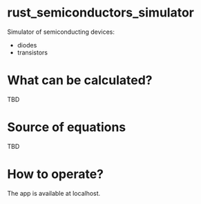 # rust_semiconductors_simulator
Simulator of semiconducting devices:
- diodes
- transistors
# What can be calculated?
TBD
# Source of equations
TBD
# How to operate?
The app is available at localhost.

